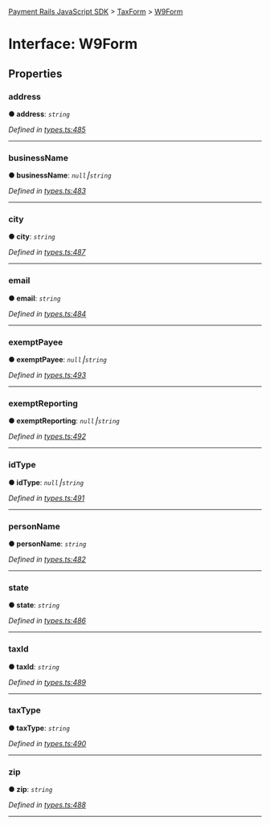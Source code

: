 [Payment Rails JavaScript SDK](../README.md) > [TaxForm](../modules/taxform.md) > [W9Form](../interfaces/taxform.w9form.md)



# Interface: W9Form


## Properties
<a id="address"></a>

###  address

**●  address**:  *`string`* 

*Defined in [types.ts:485](https://github.com/PaymentRails/javascript-sdk/blob/d7f3cdf/lib/types.ts#L485)*





___

<a id="businessname"></a>

###  businessName

**●  businessName**:  *`null`⎮`string`* 

*Defined in [types.ts:483](https://github.com/PaymentRails/javascript-sdk/blob/d7f3cdf/lib/types.ts#L483)*





___

<a id="city"></a>

###  city

**●  city**:  *`string`* 

*Defined in [types.ts:487](https://github.com/PaymentRails/javascript-sdk/blob/d7f3cdf/lib/types.ts#L487)*





___

<a id="email"></a>

###  email

**●  email**:  *`string`* 

*Defined in [types.ts:484](https://github.com/PaymentRails/javascript-sdk/blob/d7f3cdf/lib/types.ts#L484)*





___

<a id="exemptpayee"></a>

###  exemptPayee

**●  exemptPayee**:  *`null`⎮`string`* 

*Defined in [types.ts:493](https://github.com/PaymentRails/javascript-sdk/blob/d7f3cdf/lib/types.ts#L493)*





___

<a id="exemptreporting"></a>

###  exemptReporting

**●  exemptReporting**:  *`null`⎮`string`* 

*Defined in [types.ts:492](https://github.com/PaymentRails/javascript-sdk/blob/d7f3cdf/lib/types.ts#L492)*





___

<a id="idtype"></a>

###  idType

**●  idType**:  *`null`⎮`string`* 

*Defined in [types.ts:491](https://github.com/PaymentRails/javascript-sdk/blob/d7f3cdf/lib/types.ts#L491)*





___

<a id="personname"></a>

###  personName

**●  personName**:  *`string`* 

*Defined in [types.ts:482](https://github.com/PaymentRails/javascript-sdk/blob/d7f3cdf/lib/types.ts#L482)*





___

<a id="state"></a>

###  state

**●  state**:  *`string`* 

*Defined in [types.ts:486](https://github.com/PaymentRails/javascript-sdk/blob/d7f3cdf/lib/types.ts#L486)*





___

<a id="taxid"></a>

###  taxId

**●  taxId**:  *`string`* 

*Defined in [types.ts:489](https://github.com/PaymentRails/javascript-sdk/blob/d7f3cdf/lib/types.ts#L489)*





___

<a id="taxtype"></a>

###  taxType

**●  taxType**:  *`string`* 

*Defined in [types.ts:490](https://github.com/PaymentRails/javascript-sdk/blob/d7f3cdf/lib/types.ts#L490)*





___

<a id="zip"></a>

###  zip

**●  zip**:  *`string`* 

*Defined in [types.ts:488](https://github.com/PaymentRails/javascript-sdk/blob/d7f3cdf/lib/types.ts#L488)*





___


